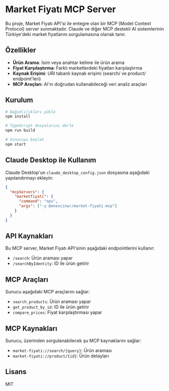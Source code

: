 # Market Fiyatı MCP Server

Bu proje, Market Fiyatı API'si ile entegre olan bir MCP (Model Context Protocol) server sunmaktadır. Claude ve diğer MCP destekli AI sistemlerinin Türkiye'deki market fiyatlarını sorgulamasına olanak tanır.

## Özellikler

- **Ürün Arama**: İsim veya anahtar kelime ile ürün arama
- **Fiyat Karşılaştırma**: Farklı marketlerdeki fiyatları karşılaştırma
- **Kaynak Erişimi**: URI tabanlı kaynak erişimi (search/ ve product/ endpoint'leri)
- **MCP Araçları**: AI'ın doğrudan kullanabileceği veri analiz araçları

## Kurulum

```bash
# Bağımlılıkları yükle
npm install

# TypeScript dosyalarını derle
npm run build

# Sunucuyu başlat
npm start
```

## Claude Desktop ile Kullanım

Claude Desktop'un `claude_desktop_config.json` dosyasına aşağıdaki yapılandırmayı ekleyin:

```json
{
  "mcpServers": {
    "marketfiyati": {
      "command": "npx",
      "args": ["-y @enescinar/market-fiyati-mcp"]
    }
  }
}
```

## API Kaynakları

Bu MCP server, Market Fiyatı API'sinin aşağıdaki endpointlerini kullanır:

- `/search`: Ürün araması yapar
- `/searchByIdentity`: ID ile ürün getirir

## MCP Araçları

Sunucu aşağıdaki MCP araçlarını sağlar:

- `search_products`: Ürün araması yapar
- `get_product_by_id`: ID ile ürün getirir
- `compare_prices`: Fiyat karşılaştırması yapar

## MCP Kaynakları

Sunucu, üzerinden sorgulanabilecek şu MCP kaynaklarını sağlar:

- `market-fiyati://search/{query}`: Ürün araması
- `market-fiyati://product/{id}`: Ürün detayları

## Lisans

MIT
